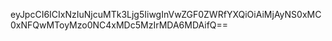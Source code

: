 eyJpcCI6ICIxNzIuNjcuMTk3Ljg5IiwgInVwZGF0ZWRfYXQiOiAiMjAyNS0xMC0xNFQwMToyMzo0NC4xMDc5MzIrMDA6MDAifQ==